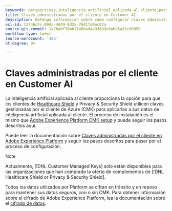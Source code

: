 ```yaml
---
keywords: perspectivas;inteligencia artificial aplicada al cliente;perspectivas de inteligencia artificial aplicada al cliente;servicio de consulta de AAI;consultas de inteligencia artificial aplicada al cliente;puntuaciones de inteligencia artificial aplicada al cliente; claves administradas por el cliente en CAI
title: Claves administradas por el cliente en Customer AI.
description: Obtenga información sobre cómo configurar claves administradas por el cliente para la inteligencia artificial aplicada al cliente.
exl-id: 12746c5c-094a-4d49-8d3a-7641fe0ec02a
source-git-commit: 1a7babf104b2146bad4a336b9e0abd5a32c88999
workflow-type: tm+mt
source-wordcount: '163'
ht-degree: 0%

---
```


# Claves administradas por el cliente en Customer AI

La inteligencia artificial aplicada al cliente proporciona la opción para que los clientes de [Healthcare Shield](https://www.adobe.com/trust/compliance/hipaa-ready.html) y Privacy &amp; Security Shield utilicen claves gestionadas por el cliente de Azure (CMK) para aplicarlas a sus datos de inteligencia artificial aplicada al cliente. El proceso de instalación es el mismo que [Adobe Experience Platform CMK setup](../../../landing/governance-privacy-security/customer-managed-keys/overview.md) y puede seguir los pasos descritos aquí.

Puede leer la documentación sobre [Claves administradas por el cliente en Adobe Experience Platform](../../../landing/governance-privacy-security/encryption.md) y seguir los pasos descritos para pasar por el proceso de configuración.

>[!NOTE]
>
>Actualmente, [!DNL Customer Managed Keys] solo están disponibles para las organizaciones que han comprado la oferta de complementos de [!DNL Healthcare Shield or Privacy & Security Shield].

Todos los datos utilizados por Platform se cifran en tránsito y en reposo para mantener sus datos seguros, con o sin CMK. Para obtener información sobre el cifrado de Adobe Experience Platform, lea la documentación sobre el [cifrado de datos](../../../landing/governance-privacy-security/encryption.md).
